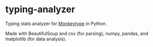 # typing-analyzer

Typing stats analyzer for [Monkeytype](https://monkeytype.com) in Python.

Made with BeautifulSoup and csv (for parsing), numpy, pandas, and matplotlib (for data analysis).
